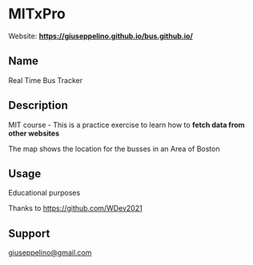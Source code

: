 # MITxPro
Website: **https://giuseppelino.github.io/bus.github.io/**

## Name  
Real Time Bus Tracker

## Description  
MIT course - This is a practice exercise to learn how to **fetch data from other websites**

The map shows the location for the busses in an Area of Boston

## Usage
Educational purposes

Thanks to https://github.com/WDev2021

## Support
giuseppelino@gmail.com
